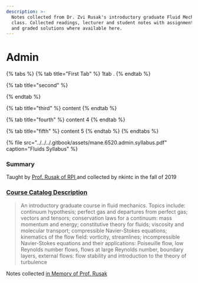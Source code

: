 ```yaml
---
description: >-
  Notes collected from Dr. Zvi Rusak's introductory graduate Fluid Mechanics
  class. Collected readings, lecturer and student notes with assignment prompts,
  and graded solutions where available here.
---
```


# Admin



{% tabs %}
{% tab title="First Tab" %}
1tab . 
{% endtab %}

{% tab title="second" %}

{% endtab %}

{% tab title="third" %}
content 
{% endtab %}

{% tab title="fourth" %}
content 4
{% endtab %}

{% tab title="fifth" %}
content 5
{% endtab %}
{% endtabs %}

{% file src="../../../.gitbook/assets/mane.6520.admin.syllabus.pdf" caption="Fluids Syllabus" %}

### Summary

Taught by [Prof. Rusak of RPI ](https://faculty.rpi.edu/zvi-rusak)and collected by nkintc in the fall of 2019

### [Course Catalog Description ](http://catalog.rpi.edu/preview_course.php?catoid=18&coid=34421&print)

> An introductory graduate course in fluid mechanics. Topics include: continuum hypothesis; perfect gas and departures from perfect gas; vectors and tensors; conservation laws for a continuum: mass momentum and energy; constitutive theory for fluids; viscosity and molecular transport; compressible Navier-Stokes equations; kinematics of the flow field: vorticity, streamlines; incompressible Navier-Stokes equations and their applications: Poiseuille flow, low Reynolds number flows, flows at large Reynolds number, boundary layers, external flows: flow stability and introduction to the theory of turbulence

Notes collected [in Memory of Prof. Rusak](https://president.rpi.edu/news/memo/06/08/2020/passing-dr-zvi-rusak)





